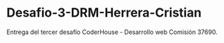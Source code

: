 # Desafio-3-DRM-Herrera-Cristian
Entrega del tercer desafío CoderHouse - Desarrollo web Comisión 37690.
